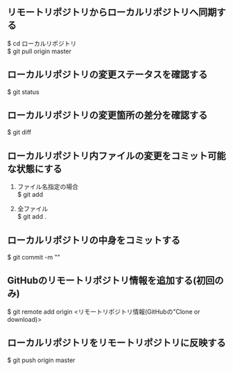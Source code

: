 ## リモートリポジトリからローカルリポジトリへ同期する
$ cd ローカルリポジトリ  
$ git pull origin master

## ローカルリポジトリの変更ステータスを確認する
$ git status

## ローカルリポジトリの変更箇所の差分を確認する
$ git diff

## ローカルリポジトリ内ファイルの変更をコミット可能な状態にする
1. ファイル名指定の場合  
$ git add <FILENAME>

2. 全ファイル  
$ git add .

## ローカルリポジトリの中身をコミットする
$ git commit -m "<message>"

## GitHubのリモートリポジトリ情報を追加する(初回のみ)
$ git remote add origin <リモートリポジトリ情報(GitHubの"Clone or download)>

## ローカルリポジトリをリモートリポジトリに反映する
$ git push origin master
